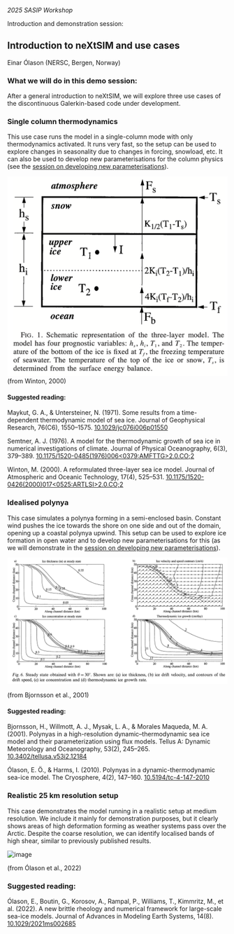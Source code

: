 _2025 SASIP Workshop_

Introduction and demonstration session:

## Introduction to neXtSIM and use cases
Einar Ólason (NERSC, Bergen, Norway)

### What we will do in this demo session:
After a general introduction to neXtSIM, we will explore three use cases of the discontinuous Galerkin-based code under development.

### Single column thermodynamics
This use case runs the model in a single-column mode with only thermodynamics activated. It runs very fast, so the setup can be used to explore changes in seasonality due to changes in forcing, snowload, etc. It can also be used to develop new parameterisations for the column physics (see the [session on developing new parameterisations](../nextsim-param/README.md)).

![image](Winton_2000_Fig1.png)
(from Winton, 2000)


#### Suggested reading:

Maykut, G. A., & Untersteiner, N. (1971). Some results from a time-dependent thermodynamic model of sea ice. Journal of Geophysical Research, 76(C6), 1550–1575. [10.1029/jc076i006p01550](https://doi.org/10.1029/jc076i006p01550)

Semtner, A. J. (1976). A model for the thermodynamic growth of sea ice in numerical investigations of climate. Journal of Physical Oceanography, 6(3), 379–389. [10.1175/1520-0485(1976)006<0379:AMFTTG>2.0.CO;2](https://doi.org/10.1175/1520-0485(1976)006<0379:AMFTTG>2.0.CO;2)

Winton, M. (2000). A reformulated three-layer sea ice model. Journal of Atmospheric and Oceanic Technology, 17(4), 525–531. [10.1175/1520-0426(2000)017<0525:ARTLSI>2.0.CO;2](https://doi.org/10.1175/1520-0426(2000)017<0525:ARTLSI>2.0.CO;2)


### Idealised polynya
This case simulates a polynya forming in a semi-enclosed basin. Constant wind pushes the ice towards the shore on one side and out of the domain, opening up a coastal polynya upwind. This setup can be used to explore ice formation in open water and to develop new parameterisations for this (as we will demonstrate in the [session on developing new parameterisations](../nextsim-param/README.md)).

![image](Bjornsson_etal_2001_Fig6.png)

(from Bjornsson et al., 2001)


#### Suggested reading:

Bjornsson, H., Willmott, A. J., Mysak, L. A., & Morales Maqueda, M. A. (2001). Polynyas in a high-resolution dynamic–thermodynamic sea ice model and their parameterization using flux models. Tellus A: Dynamic Meteorology and Oceanography, 53(2), 245–265. [10.3402/tellusa.v53i2.12184](https://doi.org/10.3402/tellusa.v53i2.12184)

Ólason, E. Ö., & Harms, I. (2010). Polynyas in a dynamic-thermodynamic sea-ice model. The Cryosphere, 4(2), 147–160. [10.5194/tc-4-147-2010](https://doi.org/10.5194/tc-4-147-2010)

### Realistic 25 km resolution setup
This case demonstrates the model running in a realistic setup at medium resolution. We include it mainly for demonstration purposes, but it clearly shows areas of high deformation forming as weather systems pass over the Arctic. Despite the coarse resolution, we can identify localised bands of high shear, similar to previously published results.

![image](Olason_etal_2022_Fig4.png)

(from Ólason et al., 2022)

### Suggested reading:

Ólason, E., Boutin, G., Korosov, A., Rampal, P., Williams, T., Kimmritz, M., et al. (2022). A new brittle rheology and numerical framework for large-scale sea-ice models. Journal of Advances in Modeling Earth Systems, 14(8). [10.1029/2021ms002685](https://doi.org/10.1029/2021ms002685)


